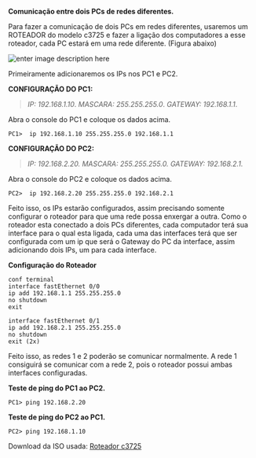 **Comunicação entre dois PCs de redes diferentes.**

Para fazer a comunicação de dois PCs em redes diferentes, usaremos um ROTEADOR do modelo c3725 e fazer a ligação dos computadores a esse roteador, cada PC estará em uma rede diferente. (Figura abaixo)

![enter image description here](https://uploaddeimagens.com.br/images/001/137/061/original/Gns2.png?1508179251)

Primeiramente adicionaremos os IPs nos PC1 e PC2.

**CONFIGURAÇÃO DO PC1:**

> *IP: 192.168.1.10*.
> *MASCARA: 255.255.255.0*.
> *GATEWAY: 192.168.1.1*.

Abra o console do PC1 e coloque os dados acima.

    PC1>  ip 192.168.1.10 255.255.255.0 192.168.1.1

**CONFIGURAÇÃO DO PC2:**

> *IP: 192.168.2.20.*
> *MASCARA: 255.255.255.0.*
> *GATEWAY: 192.168.2.1.*

Abra o console do PC2 e coloque os dados acima.


    PC2>  ip 192.168.2.20 255.255.255.0 192.168.2.1

Feito isso, os IPs estarão configurados, assim precisando somente configurar o roteador para que uma rede possa enxergar a outra.
Como o roteador esta conectado a dois PCs diferentes, cada computador terá sua interface para o qual esta ligada, cada uma das interfaces terá que ser configurada com um ip que será o Gateway do PC da interface, assim adicionando dois IPs, um para cada interface.

**Configuração do Roteador**

    conf terminal
    interface fastEthernet 0/0
    ip add 192.168.1.1 255.255.255.0
    no shutdown
    exit
    
    interface fastEthernet 0/1
    ip add 192.168.2.1 255.255.255.0
    no shutdown
    exit (2x)

Feito isso, as redes 1 e 2 poderão se comunicar normalmente.
A rede 1 consiguirá se comunicar com a rede 2, pois o roteador possui ambas interfaces configuradas.

**Teste de ping do PC1 ao PC2.**

    PC1> ping 192.168.2.20

**Teste de ping do PC2 ao PC1.**

    PC2> ping 192.168.1.10


Download da ISO usada: [Roteador c3725](http://www.mediafire.com/file/f57mccrqfdpeiin/c3725-adventerprisek9-mz124-15.bin)
